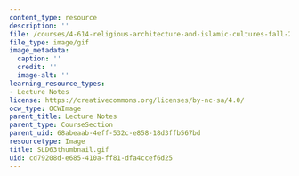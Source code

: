 ```yaml
---
content_type: resource
description: ''
file: /courses/4-614-religious-architecture-and-islamic-cultures-fall-2002/cd79208de685410aff81dfa4ccef6d25_SLD63thumbnail.gif
file_type: image/gif
image_metadata:
  caption: ''
  credit: ''
  image-alt: ''
learning_resource_types:
- Lecture Notes
license: https://creativecommons.org/licenses/by-nc-sa/4.0/
ocw_type: OCWImage
parent_title: Lecture Notes
parent_type: CourseSection
parent_uid: 68abeaab-4eff-532c-e858-18d3ffb567bd
resourcetype: Image
title: SLD63thumbnail.gif
uid: cd79208d-e685-410a-ff81-dfa4ccef6d25
---
```

